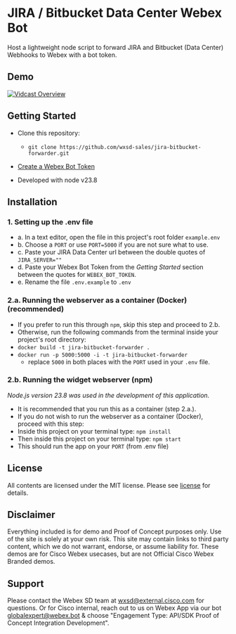 # JIRA / Bitbucket Data Center Webex Bot

Host a lightweight node script to forward JIRA and Bitbucket (Data Center) Webhooks to Webex with a bot token.

## Demo
[![Vidcast Overview](https://github.com/user-attachments/assets/475d41b0-0ee7-4284-a3e0-57b61b7bb7da)](https://app.vidcast.io/share/61892bbf-046c-49a9-8698-8b37972a1bf3)


## Getting Started

- Clone this repository:
  - ```git clone https://github.com/wxsd-sales/jira-bitbucket-forwarder.git```

- [Create a Webex Bot Token](https://developer.webex.com/docs/bots)
- Developed with node v23.8

## Installation

### 1. Setting up the .env file
- a. In a text editor, open the file in this project's root folder ```example.env```
- b. Choose a ```PORT``` or use ```PORT=5000``` if you are not sure what to use.
- c. Paste your JIRA Data Center url between the double quotes of ```JIRA_SERVER=""```
- d. Paste your Webex Bot Token from the *Getting Started* section between the quotes for ```WEBEX_BOT_TOKEN```.
- e. Rename the file ```.env.example``` to ```.env```

### 2.a. Running the webserver as a container (Docker) (recommended)

- If you prefer to run this through ```npm```, skip this step and proceed to 2.b.
- Otherwise, run the following commands from the terminal inside your project's root directory:
- `docker build -t jira-bitbucket-forwarder .`
- `docker run -p 5000:5000 -i -t jira-bitbucket-forwarder`
  - replace `5000` in both places with the ```PORT``` used in your `.env` file.  

### 2.b. Running the widget webserver (npm)
_Node.js version 23.8 was used in the development of this application._

- It is recommended that you run this as a container (step 2.a.).
- If you do not wish to run the webserver as a container (Docker), proceed with this step:
- Inside this project on your terminal type: `npm install`
- Then inside this project on your terminal type: `npm start`
- This should run the app on your ```PORT``` (from .env file)


## License

All contents are licensed under the MIT license. Please see [license](LICENSE) for details.

## Disclaimer

<!-- Keep the following here -->  
Everything included is for demo and Proof of Concept purposes only. Use of the site is solely at your own risk. This site may contain links to third party content, which we do not warrant, endorse, or assume liability for. These demos are for Cisco Webex usecases, but are not Official Cisco Webex Branded demos.
 
 
## Support

Please contact the Webex SD team at [wxsd@external.cisco.com](mailto:wxsd@external.cisco.com?subject=JIRABitbucketForwarder) for questions. Or for Cisco internal, reach out to us on Webex App via our bot globalexpert@webex.bot & choose "Engagement Type: API/SDK Proof of Concept Integration Development". 
